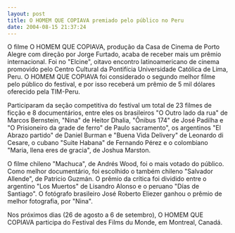 ```yaml
---
layout: post
title: O HOMEM QUE COPIAVA premiado pelo público no Peru
date: 2004-08-15 21:37:24
---
```

O filme O HOMEM QUE COPIAVA, produção da Casa de Cinema de Porto Alegre com direção por Jorge Furtado, acaba de receber mais um prêmio internacional. Foi no "Elcine", oitavo encontro latinoamericano de cinema promovido pelo Centro Cultural da Pontifícia Universidade Católica de Lima, Peru. O HOMEM QUE COPIAVA foi considerado o segundo melhor filme pelo público do festival, e por isso receberá um prêmio de 5 mil dólares oferecido pela TIM-Peru.

Participaram da seção competitiva do festival um total de 23 filmes de ficção e 8 documentários, entre eles os brasileiros "O Outro lado da rua" de Marcos Bernstein, "Nina" de Heitor Dhalia, "Ônibus 174" de José Padilha e "O Prisioneiro da grade de ferro" de Paulo sacramento", os argentinos "El Abrazo partido" de Daniel Burman e "Buena Vida Delivery" de Leonardo di Cesare, o cubano "Suite Habana" de Fernando Pérez e o colombiano "Maria, llena eres de gracia", de Joshua Marston.

O filme chileno "Machuca", de Andrés Wood, foi o mais votado do público. Como melhor documentário, foi escolhido o também chileno "Salvador Allende", de Patricio Guzmán. O prêmio da crítica foi dividido entre o argentino "Los Muertos" de Lisandro Alonso e o peruano "Días de Santiago". O fotógrafo brasileiro José Roberto Eliezer ganhou o prêmio de melhor fotografia, por "Nina".

Nos próximos dias (26 de agosto a 6 de setembro), O HOMEM QUE COPIAVA participa do Festival des Films du Monde, em Montreal, Canadá.